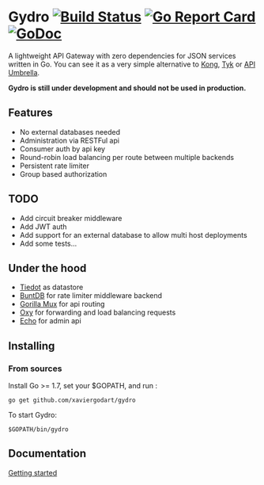 # Gydro [![Build Status](https://travis-ci.org/xaviergodart/gydro.svg?branch=master)](https://travis-ci.org/xaviergodart/gydro) [![Go Report Card](https://goreportcard.com/badge/github.com/xaviergodart/gydro)](https://goreportcard.com/report/github.com/xaviergodart/gydro) [![GoDoc](https://godoc.org/github.com/xaviergodart/gydro?status.svg)](https://godoc.org/github.com/xaviergodart/gydro)

A lightweight API Gateway with zero dependencies for JSON services written in Go. You can see it as a very simple alternative to [Kong](https://getkong.org/), [Tyk](https://tyk.io/) or [API Umbrella](https://apiumbrella.io/).

**Gydro is still under development and should not be used in production.**

## Features

- No external databases needed
- Administration via RESTFul api
- Consumer auth by api key
- Round-robin load balancing per route between multiple backends
- Persistent rate limiter
- Group based authorization

## TODO

- Add circuit breaker middleware
- Add JWT auth
- Add support for an external database to allow multi host deployments
- Add some tests...

## Under the hood

- [Tiedot](https://github.com/HouzuoGuo/tiedot) as datastore
- [BuntDB](https://github.com/tidwall/buntdb) for rate limiter middleware backend
- [Gorilla Mux](https://github.com/gorilla/mux) for api routing
- [Oxy](https://github.com/vulcand/oxy/) for forwarding and load balancing requests
- [Echo](https://github.com/labstack/echo) for admin api

## Installing

### From sources

Install Go >= 1.7, set your $GOPATH, and run :
```
go get github.com/xaviergodart/gydro
```

To start Gydro:
```
$GOPATH/bin/gydro
```

## Documentation

[Getting started](https://github.com/xaviergodart/gydro/wiki/Getting-started)
